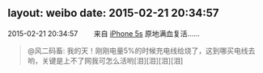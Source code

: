 layout: weibo
date: 2015-02-21 20:34:57
---
2015-02-21 20:34:57  &nbsp;&nbsp;&nbsp;&nbsp;&nbsp;&nbsp; 来自 <a href="sinaweibo://customweibosource" rel="nofollow">iPhone 5s</a>
原地满血复活……
>  @风二码畜: 我的天！刚刚电量5%的时候充电线给烧了，这到哪买电线去哟，关键是上不了网我可怎么活哟[泪][泪][泪][泪] ​​​
